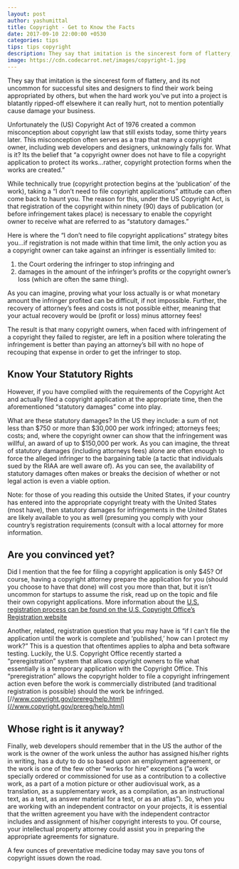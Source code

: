 ```yaml
---
layout: post
author: yashumittal
title: Copyright - Get to Know the Facts
date: 2017-09-10 22:00:00 +0530
categories: tips
tips: tips copyright
description: They say that imitation is the sincerest form of flattery, and its not uncommon for successful sites and designers to find their work being appropriated by others, but when the hard work you've put into a project is blatantly ripped-off
image: https://cdn.codecarrot.net/images/copyright-1.jpg
---
```


They say that imitation is the sincerest form of flattery, and its not uncommon for successful sites and designers to find their work being appropriated by others, but when the hard work you've put into a project is blatantly ripped-off elsewhere it can really hurt, not to mention potentially cause damage your business.

Unfortunately the (US) Copyright Act of 1976 created a common misconception about copyright law that still exists today, some thirty years later. This misconception often serves as a trap that many a copyright owner, including web developers and designers, unknowingly falls for. What is it? Its the belief that “a copyright owner does not have to file a copyright application to protect its works…rather, copyright protection forms when the works are created.”

While technically true (copyright protection begins at the ‘publication’ of the work), taking a “I don’t need to file copyright applications” attitude can often come back to haunt you. The reason for this, under the US Copyright Act, is that registration of the copyright within ninety (90) days of publication (or before infringement takes place) is necessary to enable the copyright owner to receive what are referred to as “statutory damages.”

Here is where the “I don’t need to file copyright applications” strategy bites you…if registration is not made within that time limit, the only action you as a copyright owner can take against an infringer is essentially limited to:

1. the Court ordering the infringer to stop infringing and
2. damages in the amount of the infringer’s profits or the copyright owner’s loss (which are often the same thing).

As you can imagine, proving what your loss actually is or what monetary amount the infringer profited can be difficult, if not impossible. Further, the recovery of attorney’s fees and costs is not possible either, meaning that your actual recovery would be (profit or loss) minus attorney fees!

The result is that many copyright owners, when faced with infringement of a copyright they failed to register, are left in a position where tolerating the infringement is better than paying an attorney’s bill with no hope of recouping that expense in order to get the infringer to stop.

## Know Your Statutory Rights

However, if you have complied with the requirements of the Copyright Act and actually filed a copyright application at the appropriate time, then the aforementioned “statutory damages” come into play.

What are these statutory damages? In the US they include: a sum of not less than $750 or more than $30,000 per work infringed; attorneys fees; costs; and, where the copyright owner can show that the infringement was willful, an award of up to $150,000 per work. As you can imagine, the threat of statutory damages (including attorneys fees) alone are often enough to force the alleged infringer to the bargaining table (a tactic that individuals sued by the RIAA are well aware of). As you can see, the availability of statutory damages often makes or breaks the decision of whether or not legal action is even a viable option.

Note: for those of you reading this outside the United States, if your country has entered into the appropriate copyright treaty with the United States (most have), then statutory damages for infringements in the United States are likely available to you as well (presuming you comply with your country’s registration requirements (consult with a local attorney for more information.

## Are you convinced yet?

Did I mention that the fee for filing a copyright application is only $45? Of course, having a copyright attorney prepare the application for you (should you choose to have that done) will cost you more than that, but it isn’t uncommon for startups to assume the risk, read up on the topic and file their own copyright applications. More information about the [U.S. registration process can be found on the U.S. Copyright Office’s Registration website](//www.copyright.gov/)

Another, related, registration question that you may have is “if I can’t file the application until the work is complete and ‘published,’ how can I protect my work?” This is a question that oftentimes applies to alpha and beta software testing. Luckily, the U.S. Copyright Office recently started a “preregistration” system that allows copyright owners to file what essentially is a temporary application with the Copyright Office. This “preregistration” allows the copyright holder to file a copyright infringement action even before the work is commercially distributed (and traditional registration is possible) should the work be infringed. [//www.copyright.gov/prereg/help.html](//www.copyright.gov/prereg/help.html)

## Whose right is it anyway?

Finally, web developers should remember that in the US the author of the work is the owner of the work unless the author has assigned his/her rights in writing, has a duty to do so based upon an employment agreement, or the work is one of the few other “works for hire” exceptions (”a work specially ordered or commissioned for use as a contribution to a collective work, as a part of a motion picture or other audiovisual work, as a translation, as a supplementary work, as a compilation, as an instructional text, as a test, as answer material for a test, or as an atlas”). So, when you are working with an independent contractor on your projects, it is essential that the written agreement you have with the independent contractor includes and assignment of his/her copyright interests to you. Of course, your intellectual property attorney could assist you in preparing the appropriate agreements for signature.

A few ounces of preventative medicine today may save you tons of copyright issues down the road.
